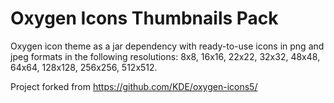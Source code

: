 # Oxygen Icons Thumbnails Pack

Oxygen icon theme as a jar dependency with ready-to-use icons in png and jpeg formats in the following resolutions: 8x8, 16x16, 22x22, 32x32, 48x48, 64x64, 128x128, 256x256, 512x512.

Project forked from https://github.com/KDE/oxygen-icons5/
